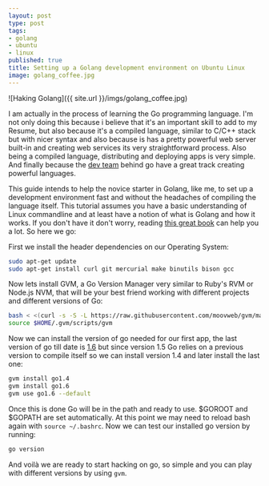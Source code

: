 ```yaml
---
layout: post
type: post
tags:
- golang
- ubuntu
- linux
published: true
title: Setting up a Golang development environment on Ubuntu Linux
image: golang_coffee.jpg
---
```

![Haking Golang]({{ site.url }}/imgs/golang_coffee.jpg)

I am actually in the process of learning the Go programming language. I'm not only doing this because i believe that it's an important skill to add to my Resume, but also because it's a compiled language, similar to C/C++ stack but with nicer syntax and also because is has a pretty powerful web server built-in and creating web services its very straightforward process. Also being a compiled language, distributing and deploying apps is very simple. And finally because the [dev team](https://en.wikipedia.org/wiki/Go_%28programming_language%29) behind go have a great track creating powerful languages.

This guide intends to help the novice starter in Golang, like me, to set up a development environment fast and without the headaches of compiling the language itself. This tutorial assumes you have a basic understanding of Linux commandline and at least have a notion of what is Golang and how it works. If you don't have it don't worry, reading [this great book](http://www.gopl.io/) can help you a lot. So here we go:


First we install the header dependencies on our Operating System:

~~~ bash
sudo apt-get update
sudo apt-get install curl git mercurial make binutils bison gcc
~~~

Now lets install GVM, a Go Version Manager very similar to Ruby's RVM or Node.js NVM, that will be your best friend working with different projects and different versions of Go:

~~~ bash
bash < <(curl -s -S -L https://raw.githubusercontent.com/moovweb/gvm/master/binscripts/gvm-installer)
source $HOME/.gvm/scripts/gvm
~~~

Now we can install the version of go needed for our first app, the last version of go till date is [1.6](https://blog.golang.org/go1.6) but since version 1.5 Go relies on a previous version to compile itself so we can install version 1.4 and later install the last one:

~~~ bash
gvm install go1.4
gvm install go1.6
gvm use go1.6 --default
~~~

Once this is done Go will be in the path and ready to use. $GOROOT and $GOPATH are set automatically. At this point we may need to reload bash again with `source ~/.bashrc`. Now we can test our installed go version by running:

~~~ bash
go version
~~~

And voilà we are ready to start hacking on go, so simple and you can play with different versions by using `gvm`.
